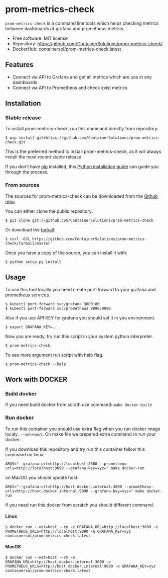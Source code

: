 # prom-metrics-check

`prom-metrics-check` is a command line tools which helps checking metrics between dashboards of grafana and prometheus metrics.

* Free software: MIT license
* Repository: https://github.com/ContainerSolutions/prom-metrics-check/
* DockerHub: containersol/prom-metrics-check:latest

## Features

* Connect via API to Grafana and get all metrics which are use in any dashboards
* Connect via API to Prometheus and check exist metrics


## Installation

### Stable release

To install prom-metrics-check, run this command directly from repository:


    $ pip install git+https://github.com/ContainerSolutions/prom-metrics-check.git


This is the preferred method to install prom-metrics-check, as it will always install the most recent stable release.

If you don't have [pip] installed, this [Python installation guide] can guide
you through the process.

[pip]: https://pip.pypa.io
[Python installation guide]: http://docs.python-guide.org/en/latest/starting/installation/


### From sources

The sources for prom-metrics-check can be downloaded from the [Github repo].

You can either clone the public repository:


    $ git clone git://github.com/ContainerSolutions/prom-metrics-check

Or download the [tarball]:


    $ curl -OJL https://github.com/ContainerSolutions/prom-metrics-check/tarball/master

Once you have a copy of the source, you can install it with:


    $ python setup.py install

[Github repo]: https://github.com/ContainerSolutions/prom-metrics-check
[tarball]: https://github.com/ContainerSolutions/prom-metrics-check/tarball/master


## Usage

To use this tool locally you need create port-forward to your grafana and prometheus services.


    $ kubectl port-forward svc/grafana 3000:80
    $ kubectl port-forward svc/prometheus 9090:9090

Also if you use API KEY for grafana you should set it in you environment.


    $ export GRAFANA_KEY=...

Now you are ready, try run this script in your system python interpreter.


    $ prom-metrics-check

To see more argument run script with help flag.


    $ prom-metrics-check --help

## Work with DOCKER

### Build docker

If you need build docker from scrath use command: `make docker-build`

### Run docker

To run this container you should use extra flag when you run docker image localy: `--net=host`.
On make file we prepared extra command ro run your docker:

If you download this repository and try run this container follow this command on linux:

    ARGS="--grafana-url=http://localhost:3000 --prometheus-urls=http://localhost:9090 --grafana-key=xyz=" make docker-run

on MacOO you should update host:

    ARGS="--grafana-url=http://host.docker.internal:3000 --prometheus-urls=http://host.docker.internal:9090 --grafana-key=xyz=" make docker-run

If you need run this docker from scratch you should different command.

#### Linux

    $ docker run --net=host --rm -e GRAFANA_URL=http://localhost:3000 -e PROMETHEUS_URLS=http://localhost:9090 -e GRAFANA_KEY=xyz containersol/prom-metrics-check:latest

#### MacOS

    $ docker run --net=host --rm -e GRAFANA_URL=http://host.docker.internal:3000 -e PROMETHEUS_URLS=http://host.docker.internal:9090 -e GRAFANA_KEY=xyz containersol/prom-metrics-check:latest
